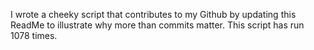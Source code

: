 I wrote a cheeky script that contributes to my Github by updating this ReadMe to illustrate why more than commits matter. This script has run 1078 times.
